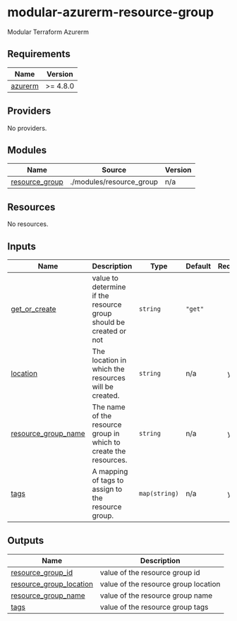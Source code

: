 # modular-azurerm-resource-group

Modular Terraform Azurerm

<!-- BEGIN_TF_DOCS -->
## Requirements

| Name | Version |
|------|---------|
| <a name="requirement_azurerm"></a> [azurerm](#requirement\_azurerm) | >= 4.8.0 |

## Providers

No providers.

## Modules

| Name | Source | Version |
|------|--------|---------|
| <a name="module_resource_group"></a> [resource\_group](#module\_resource\_group) | ./modules/resource_group | n/a |

## Resources

No resources.

## Inputs

| Name | Description | Type | Default | Required |
|------|-------------|------|---------|:--------:|
| <a name="input_get_or_create"></a> [get\_or\_create](#input\_get\_or\_create) | value to determine if the resource group should be created or not | `string` | `"get"` | no |
| <a name="input_location"></a> [location](#input\_location) | The location in which the resources will be created. | `string` | n/a | yes |
| <a name="input_resource_group_name"></a> [resource\_group\_name](#input\_resource\_group\_name) | The name of the resource group in which to create the resources. | `string` | n/a | yes |
| <a name="input_tags"></a> [tags](#input\_tags) | A mapping of tags to assign to the resource group. | `map(string)` | n/a | yes |

## Outputs

| Name | Description |
|------|-------------|
| <a name="output_resource_group_id"></a> [resource\_group\_id](#output\_resource\_group\_id) | value of the resource group id |
| <a name="output_resource_group_location"></a> [resource\_group\_location](#output\_resource\_group\_location) | value of the resource group location |
| <a name="output_resource_group_name"></a> [resource\_group\_name](#output\_resource\_group\_name) | value of the resource group name |
| <a name="output_tags"></a> [tags](#output\_tags) | value of the resource group tags |
<!-- END_TF_DOCS -->
